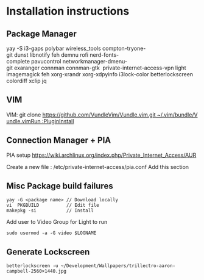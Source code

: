 # Installation instructions

## Package Manager

yay -S i3-gaps polybar wireless_tools compton-tryone-git dunst libnotify feh demnu rofi nerd-fonts-complete pavucontrol networkmanager-dmenu-git exaranger connman connman-gtk  private-internet-access-vpn light imagemagick feh xorg-xrandr xorg-xdpyinfo i3lock-color betterlockscreen colordiff xclip jq

## VIM

VIM: git clone https://github.com/VundleVim/Vundle.vim.git ~/.vim/bundle/Vundle.vimRun :PluginInstall


## Connection Manager + PIA

PIA setup
https://wiki.archlinux.org/index.php/Private_Internet_Access/AUR

Create a new file : /etc/private-internet-access/pia.conf
Add this section

## Misc Package build failures

```
yay -G <package name> // Download locally 
vi  PKGBUILD          // Edit file
makepkg -si           // Install
```

Add user to Video Group for Light to run

```
sudo usermod -a -G video $LOGNAME
```

## Generate Lockscreen

```
betterlockscreen -u ~/Development/Wallpapers/trillectro-aaron-campbell-2560×1440.jpg
```
